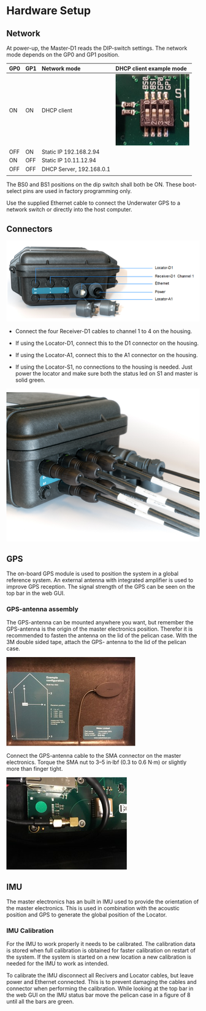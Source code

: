 # Hardware Setup

## Network

At power-up, the Master-D1 reads the DIP-switch settings. The network mode depends on the GP0 and GP1 position.

| GP0                 | GP1                  | Network mode         | DHCP client example mode |
| ------------------- | :------------------- | :------------------- | :------------------- |
| ON                  | ON                   | DHCP client          |  ![ip_settings](../img/ip_settings.png)   |
| OFF                 | ON                   | Static IP 192.168.2.94 |                      |
| ON                  | OFF                  | Static IP 10.11.12.94 |                      |
| OFF                 | OFF                  | DHCP Server, 192.168.0.1 |                      |
|   |   |   |   |

The BS0 and BS1 positions on the dip switch shall both be ON. These boot-select pins are used in factory programming only.

Use the supplied Ethernet cable to connect the Underwater GPS to a network switch or directly into the host computer.

## Connectors

![pelicase_connectors](../img/pelicase_connectors.png)

* Connect the four Receiver-D1 cables to channel 1 to 4 on the housing.

* If using the Locator-D1, connect this to the D1 connector on the housing.

* If using the Locator-A1, connect this to the A1 connector on the housing.

* If using the Locator-S1, no connections to the housing is needed. Just power the locator and make sure both the status led on S1 and master is solid green.

![pelicase_cables_connected](../img/pelicase_cables_connected.png)

## GPS

The on-board GPS module is used to position the system in a global reference system. An external antenna with integrated amplifier is used to improve GPS reception. The signal strength of the GPS can be seen on the top bar in the web GUI.

### GPS-antenna assembly

The GPS-antenna can be mounted anywhere you want, but remember the GPS-antenna is the origin of the master electronics position. Therefor it is recommended to fasten the antenna on the lid of the pelican case. With the 3M double sided tape, attach the GPS- antenna to the lid of the pelican case.

![gps_antenna_placement](../img/gps_antenna_placement.jpg)

Connect the GPS-antenna cable to the SMA connector on the master electronics. Torque the SMA nut to 3–5 in·lbf (0.3 to 0.6 N·m) or slightly more than finger tight.

![sma_connected](../img/sma_connected.png)

## IMU

The master electronics has an built in IMU used to provide the orientation of the master electronics. This is used in combination with the acoustic position and GPS to generate the global position of the Locator.

### IMU Calibration

For the IMU to work properly it needs to be calibrated. The calibration data is stored when full calibration is obtained for faster calibration on restart of the system. If the system is started on a new location a new calibration is needed for the IMU to work as intended.

To calibrate the IMU disconnect all Recivers and Locator cables, but leave power and Ethernet connected. This is to prevent damaging the cables and connector when performing the calibration. While looking at the top bar in the web GUI on the IMU status bar move the pelican case in a figure of 8 until all the bars are green.
